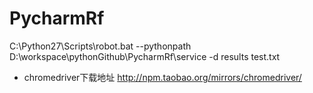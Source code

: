 # PycharmRf
C:\Python27\Scripts\robot.bat --pythonpath D:\workspace\pythonGithub\PycharmRf\service -d results test.txt

-   chromedriver下载地址
http://npm.taobao.org/mirrors/chromedriver/